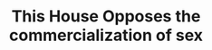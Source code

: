 ---
title: "This House Opposes the commercialization of sex"
infoslide: "* widespread use of sex and sexual imagery to sell products, entertainment and business"
round: "Octos"
weight: 10
videos: ['d3szK5YBSK4']
tags: ['Sex']
layout: "motion"
categories: ["motions"]
---